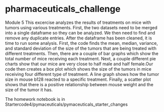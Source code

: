 # pharmaceuticals_challenge
Module 5
This excercise analyzes the results of treatments on mice with tumors using various treatments. First,
the two datasets need to be merged into a single dataframe so they can be analyzed. We then need to find
and remove any duplicate entries. After the dataframe has been cleaned, it is time to run some analysis.
First, the code finds the mean, median, variance, and standard deviation of the size of the tumors that
are being treated with different treatments. Then, there are a couple of bar graphs which show the total 
number of mice receiving each treatment. Next, a couple different pie charts show that our mice are very
close to half male and half female.Our code then creates a box plot which shows the size of the tumors
in mice receiving four different type of treatment. A line graph shows how the tumor size in mouse 
b128 reacted to a specific treatment. Finally, a scatter plot shows that there is a positive relationship
between mouse weight and the size of the tumor it has. 

The homework notebook is in Startercode4/pymaceuticals/pymaceuticals_starter_changes
